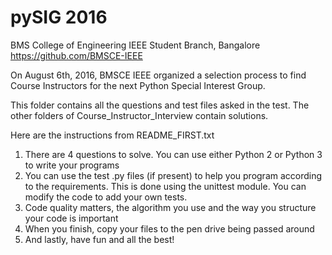 # pySIG 2016

BMS College of Engineering IEEE Student Branch, Bangalore
https://github.com/BMSCE-IEEE

On August 6th, 2016, BMSCE IEEE organized a selection process to find Course Instructors
for the next Python Special Interest Group.

This folder contains all the questions and test files asked in the test.
The other folders of Course_Instructor_Interview contain solutions.


Here are the instructions from README_FIRST.txt


1) There are 4 questions to solve. You can use either Python 2 or Python 3 to write your programs
2) You can use the test .py files (if present) to help you program according to the requirements.
   This is done using the unittest module. You can modify the code to add your own tests.
3) Code quality matters, the algorithm you use and the way you structure your code is important
4) When you finish, copy your files to the pen drive being passed around
5) And lastly, have fun and all the best!
